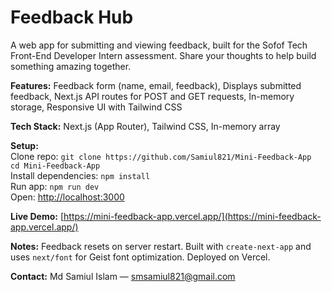 # Feedback Hub

A web app for submitting and viewing feedback, built for the Sofof Tech Front-End Developer Intern assessment. Share your thoughts to help build something amazing together.

**Features:** Feedback form (name, email, feedback), Displays submitted feedback, Next.js API routes for POST and GET requests, In-memory storage, Responsive UI with Tailwind CSS

**Tech Stack:** Next.js (App Router), Tailwind CSS, In-memory array

**Setup:**  
Clone repo: `git clone https://github.com/Samiul821/Mini-Feedback-App`  
`cd Mini-Feedback-App`  
Install dependencies: `npm install`  
Run app: `npm run dev`  
Open: [http://localhost:3000](http://localhost:3000)

**Live Demo:** [https://mini-feedback-app.vercel.app/](https://mini-feedback-app.vercel.app/)

**Notes:** Feedback resets on server restart. Built with `create-next-app` and uses `next/font` for Geist font optimization. Deployed on Vercel.

**Contact:** Md Samiul Islam — smsamiul821@gmail.com
